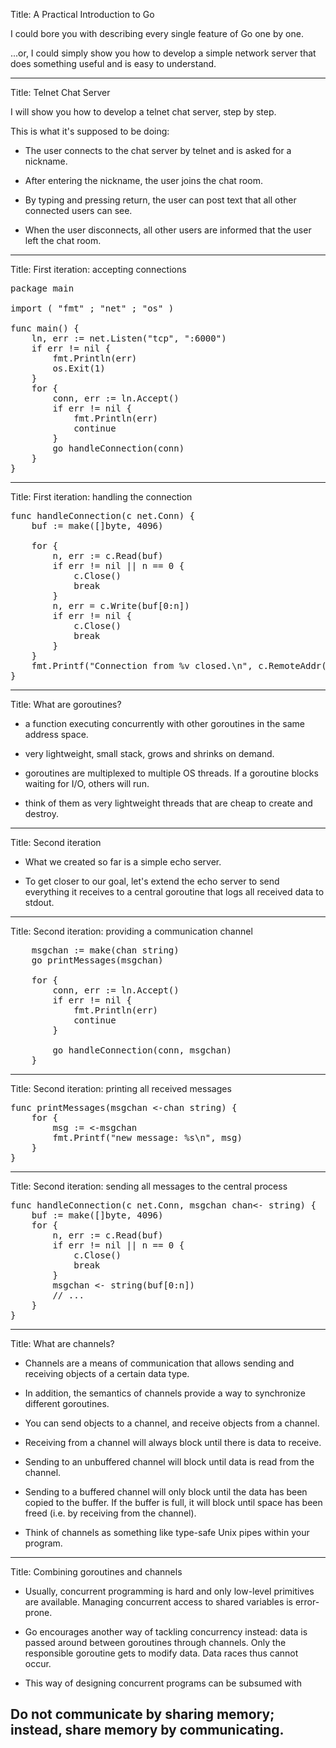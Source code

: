 Title: A Practical Introduction to Go

I could bore you with describing every single feature of Go one by one.

...or, I could simply show you how to develop a simple network server that does 
something useful and is easy to understand.

---
Title: Telnet Chat Server

I will show you how to develop a telnet chat server, step by step.

This is what it's supposed to be doing:

* The user connects to the chat server by telnet and is asked for a nickname.

* After entering the nickname, the user joins the chat room.

* By typing and pressing return, the user can post text that all other connected users can see.

* When the user disconnects, all other users are informed that the user left the chat room.

---
Title: First iteration: accepting connections

<pre class="prettyprint" data-lang="go">
package main

import ( "fmt" ; "net" ; "os" )

func main() {
	ln, err := net.Listen("tcp", ":6000")
	if err != nil {
		fmt.Println(err)
		os.Exit(1)
	}
	for {
		conn, err := ln.Accept()
		if err != nil {
			fmt.Println(err)
			continue
		}
		go handleConnection(conn)
	}
}
</pre>
---
Title: First iteration: handling the connection

<pre class="prettyprint" data-lang="go">
func handleConnection(c net.Conn) {
	buf := make([]byte, 4096)

	for {
		n, err := c.Read(buf)
		if err != nil || n == 0 {
			c.Close()
			break
		}
		n, err = c.Write(buf[0:n])
		if err != nil {
			c.Close()
			break
		}
	}
	fmt.Printf("Connection from %v closed.\n", c.RemoteAddr())
}
</pre>
---
Title: What are goroutines?

* a function executing concurrently with other goroutines in the same address space.

* very lightweight, small stack, grows and shrinks on demand.

* goroutines are multiplexed to multiple OS threads. If a goroutine blocks waiting for I/O, others will run.

* think of them as very lightweight threads that are cheap to create and destroy.

---
Title: Second iteration

* What we created so far is a simple echo server.

* To get closer to our goal, let's extend the echo server to send everything it receives to a central goroutine that logs all received data to stdout.

---
Title: Second iteration: providing a communication channel

<pre class="prettyprint" data-lang="go">
	msgchan := make(chan string)
	go printMessages(msgchan)

	for {
		conn, err := ln.Accept()
		if err != nil {
			fmt.Println(err)
			continue
		}

		go handleConnection(conn, msgchan)
	}
</pre>
---
Title: Second iteration: printing all received messages

<pre class="prettyprint" data-lang="go">
func printMessages(msgchan <-chan string) {
	for {
		msg := <-msgchan
		fmt.Printf("new message: %s\n", msg)
	}
}
</pre>

---
Title: Second iteration: sending all messages to the central process

<pre class="prettyprint" data-lang="go">
func handleConnection(c net.Conn, msgchan chan<- string) {
	buf := make([]byte, 4096)
	for {
		n, err := c.Read(buf)
		if err != nil || n == 0 {
			c.Close()
			break
		}
		msgchan <- string(buf[0:n])
		// ...
	}
}
</pre>

---
Title: What are channels?

* Channels are a means of communication that allows sending and receiving objects of a certain data type.

* In addition, the semantics of channels provide a way to synchronize different goroutines.

* You can send objects to a channel, and receive objects from a channel.

* Receiving from a channel will always block until there is data to receive.

* Sending to an unbuffered channel will block until data is read from the channel.

* Sending to a buffered channel will only block until the data has been copied to the buffer. If the buffer is full, it will block until space has been freed (i.e. by receiving from the channel).

* Think of channels as something like type-safe Unix pipes within your program.

---
Title: Combining goroutines and channels

* Usually, concurrent programming is hard and only low-level primitives are available. Managing concurrent access to shared variables is error-prone.

* Go encourages another way of tackling concurrency instead: data is passed around between goroutines through channels. Only the responsible goroutine gets to modify data. Data races thus cannot occur.

* This way of designing concurrent programs can be subsumed with 

<h2>Do not communicate by sharing memory; instead, share memory by communicating.</h2>

